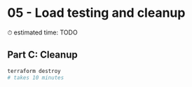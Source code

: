 # 05 - Load testing and cleanup

⏱ estimated time: TODO

## Part C: Cleanup

```sh
terraform destroy
# takes 10 minutes
```
